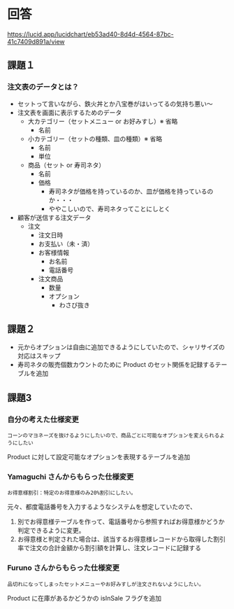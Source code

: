 # 回答

https://lucid.app/lucidchart/eb53ad40-8d4d-4564-87bc-41c7409d891a/view

## 課題１

### 注文表のデータとは？

- セットって言いながら、鉄火丼とか八宝巻がはいってるの気持ち悪い〜
- 注文表を画面に表示するためのデータ
    - 大カテゴリー（セットメニュー or お好みすし）※ 省略
        - 名前
    - 小カテゴリー（セットの種類、皿の種類）※ 省略
        - 名前
        - 単位
    - 商品（セット or 寿司ネタ）
        - 名前
        - 価格
            - 寿司ネタが価格を持っているのか、皿が価格を持っているのか・・・
            - ややこしいので、寿司ネタってことにしとく
- 顧客が送信する注文データ
    - 注文
        - 注文日時
        - お支払い（未・済）
        - お客様情報
            - お名前
            - 電話番号
        - 注文商品
            - 数量
            - オプション
                - わさび抜き  
                
## 課題２

- 元からオプションは自由に追加できるようにしていたので、シャリサイズの対応はスキップ
- 寿司ネタの販売個数カウントのために Product のセット関係を記録するテーブルを追加

## 課題3

### 自分の考えた仕様変更

```
コーンのマヨネーズを抜けるようにしたいので、商品ごとに可能なオプションを変えられるようにしたい
```

Product に対して設定可能なオプションを表現するテーブルを追加

### Yamaguchi さんからもらった仕様変更

```
お得意様割引：特定のお得意様のみ20%割引にしたい。
```

元々、都度電話番号を入力するようなシステムを想定していたので、

1. 別でお得意様テーブルを作って、電話番号から参照すればお得意様かどうか判定できるように変更。
2. お得意様と判定された場合は、該当するお得意様レコードから取得した割引率で注文の合計金額から割引額を計算し、注文レコードに記録する

### Furuno さんからもらった仕様変更

```
品切れになってしまったセットメニューやお好みすしが注文されないようにしたい。
```

Product に在庫があるかどうかの isInSale フラグを追加

